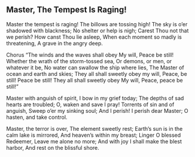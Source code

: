 ## Master, The Tempest Is Raging!

Master the tempest is raging!
The billows are tossing high!
The sky is o’er shadowed with blackness;
No shelter or help is nigh;
Carest Thou not that we perish? 
How canst Thou lie asleep,
When each moment so madly is threatening,
A grave in the angry deep. 

Chorus
“The winds and the waves shall obey My will,
Peace be still!
Whether the wrath of the storm-tossed sea,
Or demons, or men, or whatever it be,
No water can swallow the ship where lies,
The Master of ocean and earth and skies;
They all shall sweetly obey my will,
Peace, be still! Peace be still!
They all shall sweetly obey My will,
Peace, peace be still!” 

Master with anguish of spirit,
I bow in my grief today;
The depths of sad hearts are troubled;
O, waken and save I pray!
Torrents of sin and of anguish,
Sweep o’er my sinking soul;
And I perish! I perish dear Master;
O hasten, and take control. 

Master, the terror is over,
The element sweetly rest;
Earth’s sun is in the calm lake is mirrored,
And heaven’s within my breast;
Linger O blessed Redeemer,
Leave me alone no more;
And with joy I shall make the blest harbor,
And rest on the blissful shore.